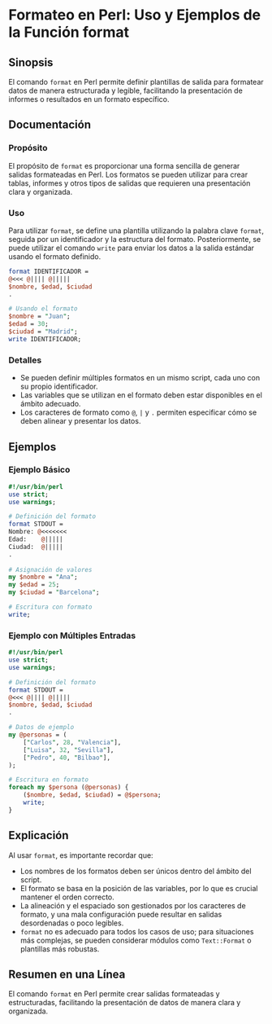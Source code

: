 <!--
Meta Description: # Formateo en Perl: Uso y Ejemplos de la Función format ## Sinopsis El comando `format` en Perl permite definir plantillas de salida para formatear da...
Meta Keywords: format, formato, perl, los, para
-->

# Formateo en Perl: Uso y Ejemplos de la Función format

## Sinopsis
El comando `format` en Perl permite definir plantillas de salida para formatear datos de manera estructurada y legible, facilitando la presentación de informes o resultados en un formato específico.

## Documentación
### Propósito
El propósito de `format` es proporcionar una forma sencilla de generar salidas formateadas en Perl. Los formatos se pueden utilizar para crear tablas, informes y otros tipos de salidas que requieren una presentación clara y organizada.

### Uso
Para utilizar `format`, se define una plantilla utilizando la palabra clave `format`, seguida por un identificador y la estructura del formato. Posteriormente, se puede utilizar el comando `write` para enviar los datos a la salida estándar usando el formato definido.

```perl
format IDENTIFICADOR = 
@<<< @|||| @|||||
$nombre, $edad, $ciudad
.

# Usando el formato
$nombre = "Juan";
$edad = 30;
$ciudad = "Madrid";
write IDENTIFICADOR;
```

### Detalles
- Se pueden definir múltiples formatos en un mismo script, cada uno con su propio identificador.
- Las variables que se utilizan en el formato deben estar disponibles en el ámbito adecuado.
- Los caracteres de formato como `@`, `|` y `.` permiten especificar cómo se deben alinear y presentar los datos.

## Ejemplos
### Ejemplo Básico
```perl
#!/usr/bin/perl
use strict;
use warnings;

# Definición del formato
format STDOUT = 
Nombre: @<<<<<<<
Edad:    @|||||
Ciudad:  @|||||
.
 
# Asignación de valores
my $nombre = "Ana";
my $edad = 25;
my $ciudad = "Barcelona";

# Escritura con formato
write;
```

### Ejemplo con Múltiples Entradas
```perl
#!/usr/bin/perl
use strict;
use warnings;

# Definición del formato
format STDOUT =
@<<< @|||| @|||||
$nombre, $edad, $ciudad
.

# Datos de ejemplo
my @personas = (
    ["Carlos", 28, "Valencia"],
    ["Luisa", 32, "Sevilla"],
    ["Pedro", 40, "Bilbao"],
);

# Escritura en formato
foreach my $persona (@personas) {
    ($nombre, $edad, $ciudad) = @$persona;
    write;
}
```

## Explicación
Al usar `format`, es importante recordar que:
- Los nombres de los formatos deben ser únicos dentro del ámbito del script.
- El formato se basa en la posición de las variables, por lo que es crucial mantener el orden correcto.
- La alineación y el espaciado son gestionados por los caracteres de formato, y una mala configuración puede resultar en salidas desordenadas o poco legibles.
- `format` no es adecuado para todos los casos de uso; para situaciones más complejas, se pueden considerar módulos como `Text::Format` o plantillas más robustas.

## Resumen en una Línea
El comando `format` en Perl permite crear salidas formateadas y estructuradas, facilitando la presentación de datos de manera clara y organizada.